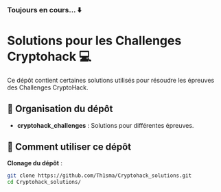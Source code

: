 ### Toujours en cours... ⬇️

# Solutions pour les Challenges Cryptohack 💻

Ce dépôt contient certaines solutions utilisés pour résoudre les épreuves des Challenges CryptoHack.

## 📂 Organisation du dépôt

- **cryptohack_challenges** : Solutions pour différentes épreuves.

## 🚀 Comment utiliser ce dépôt

**Clonage du dépôt** :
   ```bash
   git clone https://github.com/Th1sma/Cryptohack_solutions.git
   cd Cryptohack_solutions/
